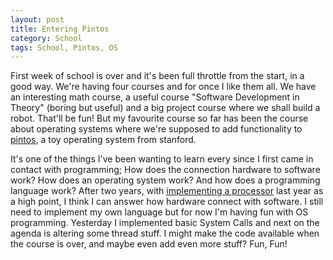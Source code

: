 ```yaml
---
layout: post
title: Entering Pintos
category: School
tags: School, Pintos, OS
---
```



First week of school is over and it's been full throttle from the start, in a good way. We're having four courses and for once I like them all. We have an interesting math course, a useful course "Software Development in Theory" (boring but useful) and a big project course where we shall build a robot. That'll be fun! But my favourite course so far has been the course about operating systems where we're supposed to add functionality to [pintos][], a toy operating system from stanford.

[pintos]: http://www.stanford.edu/class/cs140/projects/pintos/pintos_1.html


It's one of the things I've been wanting to learn every since I first came in contact with programming; How does the connection hardware to software work? How does an operating system work? And how does a programming language work? After two years, with [implementing a processor][MARC] last year as a high point, I think I can answer how hardware connect with software. I still need to implement my own language but for now I'm having fun with OS programming. Yesterday I implemented basic System Calls and next on the agenda is altering some thread stuff. I might make the code available when the course is over, and maybe even add even more stuff? Fun, Fun!

[MARC]: /projects/MARC

